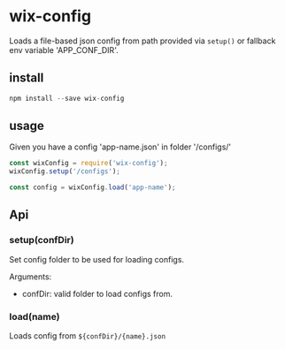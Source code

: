 # wix-config

Loads a file-based json config from path provided via `setup()` or fallback env variable 'APP_CONF_DIR'.

## install

```js
npm install --save wix-config
```

## usage

Given you have a config 'app-name.json' in folder '/configs/'

```js
const wixConfig = require('wix-config');
wixConfig.setup('/configs');

const config = wixConfig.load('app-name');
```

## Api
### setup(confDir)
Set config folder to be used for loading configs.

Arguments:
 - confDir: valid folder to load configs from.

### load(name)
Loads config from `${confDir}/{name}.json`